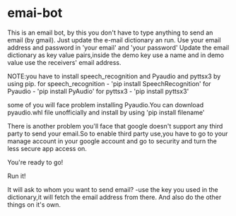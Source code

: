 # emai-bot
This is an email bot, by this you don't have to type anything to send an email (by gmail). Just update the e-mail dictionary an run.
Use your email address and password in 'your email' and 'your password'
Update the email dictionary as key value pairs,inside the demo key use a name and in demo value use the receivers' email address.

NOTE:you have to install speech_recognition and Pyaudio and pyttsx3 by using pip.
  for speech_recognition - 'pip install SpeechRecognition'
  for Pyaudio - 'pip install PyAudio'
  for pyttsx3 - 'pip install pyttsx3'
  
  some of you will face problem installing Pyaudio.You can download pyaudio.whl file unofficially and     install by using 'pip install filename'

There is another problem you'll face that google doesn't support any third party to send your email.So to enable third party use,you have to go to your manage account in your google account and go to security and turn the less secure app access on.

You're ready to go!

Run it!

It will ask to whom you want to send email?
-use the key you used in the dictionary,it will fetch the email address from there.
And also do the other things on it's own.
